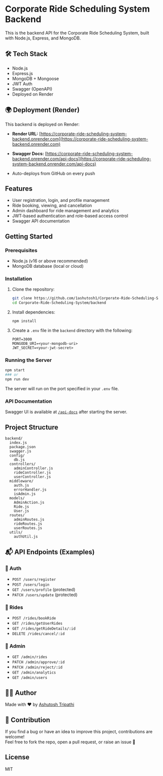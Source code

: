 # Corporate Ride Scheduling System Backend

This is the backend API for the Corporate Ride Scheduling System, built with Node.js, Express, and MongoDB.

## 🛠 Tech Stack

- Node.js
- Express.js
- MongoDB + Mongoose
- JWT Auth
- Swagger (OpenAPI)
- Deployed on Render


## 🌍 Deployment (Render)

This backend is deployed on Render:

- **Render URL:** [https://corporate-ride-scheduling-system-backend.onrender.com](https://corporate-ride-scheduling-system-backend.onrender.com)
- **Swagger Docs:** [https://corporate-ride-scheduling-system-backend.onrender.com/api-docs](https://corporate-ride-scheduling-system-backend.onrender.com/api-docs)

- Auto-deploys from GitHub on every push

## Features

- User registration, login, and profile management
- Ride booking, viewing, and cancellation
- Admin dashboard for ride management and analytics
- JWT-based authentication and role-based access control
- Swagger API documentation

## Getting Started

### Prerequisites

- Node.js (v16 or above recommended)
- MongoDB database (local or cloud)

### Installation

1. Clone the repository:
   ```sh
   git clone https://github.com/1ashutosh1/Corporate-Ride-Scheduling-System.git
   cd Corporate-Ride-Scheduling-System/backend
   ```
2. Install dependencies:
   ```sh
   npm install
   ```
3. Create a `.env` file in the `backend` directory with the following:
   ```env
   PORT=3000
   MONGODB_URI=<your-mongodb-uri>
   JWT_SECRET=<your-jwt-secret>
   ```

### Running the Server

```sh
npm start
### or
npm run dev
```

The server will run on the port specified in your `.env` file.

### API Documentation

Swagger UI is available at [`/api-docs`](http://localhost:3000/api-docs) after starting the server.

## Project Structure

```
backend/
  index.js
  package.json
  swagger.js
  config/
    db.js
  controllers/
    adminController.js
    rideController.js
    userController.js
  middleware/
    auth.js
    errorHandler.js
    isAdmin.js
  models/
    AdminAction.js
    Ride.js
    User.js
  routes/
    adminRoutes.js
    rideRoutes.js
    userRoutes.js
  utils/
    authUtil.js
```

## 📬 API Endpoints (Examples)

### 👤 Auth

- `POST /users/register`
- `POST /users/login`
- `GET /users/profile` (protected)
- `PATCH /users/update` (protected)

### 🚕 Rides

- `POST /rides/bookRide`
- `GET /rides/getUserRides`
- `GET /rides/getRideDetails/:id`
- `DELETE /rides/cancel/:id`

### 🔧 Admin

- `GET /admin/rides`
- `PATCH /admin/approve/:id`
- `PATCH /admin/reject/:id`
- `GET /admin/analytics`
- `GET /admin/users`

## 👨‍💻 Author

Made with ❤️ by [Ashutosh Tripathi](https://github.com/1ashutosh1)

## 🤝 Contribution

If you find a bug or have an idea to improve this project, contributions are welcome!  
Feel free to fork the repo, open a pull request, or raise an issue 🚀

## License  

MIT

